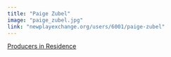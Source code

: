 ```yaml
---
title: "Paige Zubel"
image: "paige_zubel.jpg"
link: "newplayexchange.org/users/6001/paige-zubel"
---
```


[Producers in Residence](/affiliated-artists/producers-in-residence)